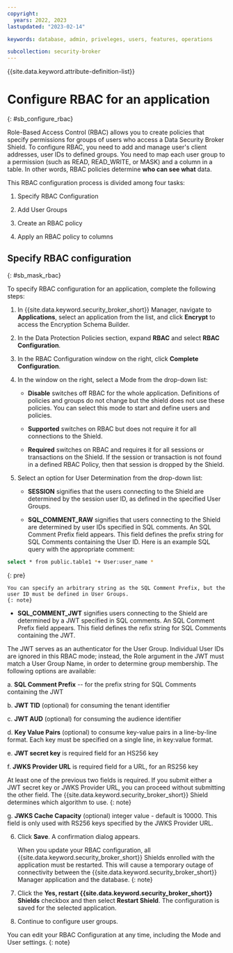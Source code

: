 ```yaml
---
copyright:
  years: 2022, 2023
lastupdated: "2023-02-14"

keywords: database, admin, priveleges, users, features, operations

subcollection: security-broker
---
```


{{site.data.keyword.attribute-definition-list}}

# Configure RBAC for an application
{: #sb_configure_rbac}

Role-Based Access Control (RBAC) allows you to create policies that
specify permissions for groups of users who access a Data Security
Broker Shield. To configure RBAC, you need to add and manage user's
client addresses, user IDs to defined groups. You need to map each user
group to a permission (such as READ, READ_WRITE, or MASK) and a column
in a table. In other words, RBAC policies determine **who can see what** data. 

This RBAC configuration process is divided among four tasks:

1.  Specify RBAC Configuration

2.  Add User Groups

3.  Create an RBAC policy

4.  Apply an RBAC policy to columns

## Specify RBAC configuration
{: #sb_mask_rbac}

To specify RBAC configuration for an application, complete the following steps:

1. In {{site.data.keyword.security_broker_short}} Manager, navigate to **Applications**, select an application from the list, and click **Encrypt** to access the Encryption Schema Builder.

2. In the Data Protection Policies section, expand **RBAC** and select **RBAC Configuration**.

3. In the RBAC Configuration window on the right, click **Complete Configuration**.

4. In the window on the right, select a Mode from the drop-down list:

   - **Disable** switches off RBAC for the whole application.
    Definitions of policies and groups do not change but the shield
    does not use these policies. You can select this mode to start and
    define users and policies.

   - **Supported** switches on RBAC but does not require it for all
    connections to the Shield.

   - **Required** switches on RBAC and requires it for all sessions or
    transactions on the Shield. If the session or transaction is not
    found in a defined RBAC Policy, then that session is dropped by the
    Shield. 

5. Select an option for User Determination from the drop-down list:

   - **SESSION** signifies that the users connecting to the Shield are
    determined by the session user ID, as defined in the specified User
    Groups.

   - **SQL_COMMENT_RAW** signifies that users connecting to the Shield
    are determined by user IDs specified in SQL comments. An SQL Comment
    Prefix field appears. This field defines the prefix string for SQL
    Comments containing the User ID. Here is an example SQL query with
    the appropriate comment:
    
```sh
select * from public.table1 *+ User:user_name *
```
{: pre}    

    You can specify an arbitrary string as the SQL Comment Prefix, but the user ID must be defined in User Groups.
    {: note}

   - **SQL_COMMENT_JWT** signifies users connecting to the Shield are
    determined by a JWT specified in SQL comments. An SQL Comment Prefix
    field appears. This field defines the refix string for SQL Comments
    containing the JWT.

   The JWT serves as an authenticator for the User Group. Individual User IDs are ignored in this RBAC mode; instead, the Role argument in the JWT must match a User Group Name, in order to determine group
   membership. The following options are available:

   a. **SQL Comment Prefix** -- for the prefix string for SQL Comments
    containing the JWT

   b. **JWT TID** (optional) for consuming the tenant identifier 

   c. **JWT AUD** (optional) for consuming the audience identifier 

   d. **Key Value Pairs** (optional) to consume key-value pairs in a line-by-line format. Each key must be specified on a single line, in key:value format.

   e. **JWT secret key** is required field for an HS256 key

   f. **JWKS Provider URL** is required field for a URL, for an RS256 key

   At least one of the previous two fields is required. If you submit either a JWT secret key or JWKS Provider URL, you can proceed without submitting the other field. The {{site.data.keyword.security_broker_short}} Shield determines which algorithm to use.
   {: note}

   g. **JWKS Cache Capacity** (optional) integer value - default is 10000.
    This field is only used with RS256 keys specified by the JWKS
    Provider URL.  

6. Click **Save**. A confirmation dialog appears.

   When you update your RBAC configuration, all {{site.data.keyword.security_broker_short}} Shields enrolled with the application must be restarted. This will cause a temporary outage of connectivity between the {{site.data.keyword.security_broker_short}} Manager application and the database.
   {: note}

7. Click the **Yes, restart {{site.data.keyword.security_broker_short}} Shields** checkbox and then select **Restart Shield**. The configuration is saved for the selected application.

8. Continue to configure user groups.

You can edit your RBAC Configuration at any time, including the Mode and User settings.
{: note}

